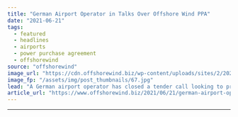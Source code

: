 ```yaml
---
title: "German Airport Operator in Talks Over Offshore Wind PPA"
date: "2021-06-21"
tags: 
  - featured
  - headlines
  - airports
  - power purchase agreement
  - offshorewind
source: "offshorewind"
image_url: "https://cdn.offshorewind.biz/wp-content/uploads/sites/2/2020/12/18140025/RWE_offshore-wind-farm.jpg"
image_fp: "/assets/img/post_thumbnails/67.jpg"
lead: "A German airport operator has closed a tender call looking to procure electricity produced"
article_url: "https://www.offshorewind.biz/2021/06/21/german-airport-operator-in-talks-over-offshore-wind-ppa/"
---
```


---
